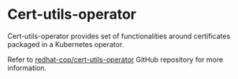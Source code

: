 # Cert-utils-operator

Cert-utils-operator provides set of functionalities around certificates packaged in a Kubernetes operator.

Refer to [redhat-cop/cert-utils-operator](https://github.com/redhat-cop/cert-utils-operator) GitHub repository for more information.
